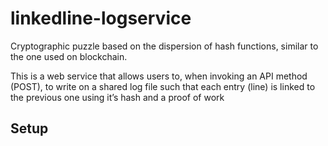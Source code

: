 # linkedline-logservice
Cryptographic puzzle based on the dispersion of hash functions, similar to the one used on blockchain.

This is a web service that allows users to, when invoking an API method (POST),
to write on a shared log file such that each entry (line) is linked to the previous one using it’s
hash and a proof of work

## Setup

